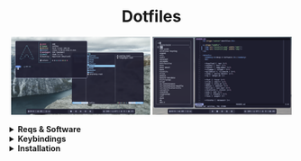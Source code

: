 <h1 align="center">Dotfiles</h1>

<p align="middle">
  <img src="assets/1.png" width="49%"/>
  <img src="assets/2.png" width="49%"/>
</p>

<details>
  <summary><b>Reqs & Software</b></summary>
  <br>
  <b>

  |            |           |    |    |           |                |    |    |                      |
  | ---------- | --------- | -- | -- | --------- | -------------- | -- | -- | -------------------- |
  | Distro     | Arch      |    |    | Term      | Foot           |    |    | Catppuccin GTK Theme |
  | WM         | Hyprland  |    |    | Shell     | Fish           |    |    | Bibata Cursor Theme  |
  | Bar        | Waybar    |    |    | Prompt    | Starship       |    |    | Firacode Nerd Font   |
  | Launcher   | Fuzzel    |    |    | File M.   | Yazi           |    |    | Archlinux wallpapers |
  | Wallp. D.  | Sww       |    |    | Editor    | Helix          |    |    |                      |
  | Clipb. M.  | Cliphist  |    |    | Sys. Mon. | Bottom         |    |    |                      |
  | Sceenshots | Grimblast |    |    | Fetch     | Fastfetch      |    |    |                      |
  | DM         | Ly        |    |    | Other     | Less, Eza, Fzf |    |    |                      |

  </b>
</details>

<details>
  <summary><b>Keybindings</b></summary>
  <br>
  <b>

  | Keybinding        | Action       |    | Keybinding            | Action                    |
  | ----------------- | ------------ | -- | --------------------- | ------------------------- |
  | SUPER + CTRL + E  | Exit         |    | SUPER + T             | Toggle Split              |
  | SUPER + SPACE     | App Menu     |    | SUPER + F             | Floating Mode             |
  | SUPER + ENTER     | Terminal     |    | SUPER + P             | Pseudo Mode               |
  | SUPER + BACKSPACE | Close Window |    | SUPER + ARROW         | Move Focus                |
  | SUPER + E         | File Manager |    | SUPER + LMB/RMB       | Move/Resize Window        |
  | SUPER + B         | Browser      |    | SUPER + (1-5)         | Workspace (1-5)           |
  | SUPER + V         | Clipboard    |    | SUPER + SHIFT + (1-5) | Move To Workspace (1-5)   |
  | PrintScreen       | Screenshot   |    | SUPER + S             | Special Workspace         |
  |                   |              |    | SUPER + SHIFT + S     | Move To Special Workspace |
    
  </b>
</details>

<details>
  <summary><b>Installation</b></summary>
  <br>

  Installing software
  ```sh
  sudo pacman -Suy
  
  sudo pacman -S hyprland waybar fuzzel swww cliphist ly \
  foot fish starship yazi helix fastfetch less eza fzf \
  ttf-firacode-nerd archlinux-wallpaper
  
  yay -S grimblast-git bottom-git \
  catppuccin-gtk-theme-mocha bibata-cursor-theme
  ```
  Copying config files
  ```sh
  git clone https://github.com/floaaat/dotfiles.git ~/floaaat-dotfiles/
  cp -r ~/floaaat-dotfiles/.config/* ~/.config/
  ```
  Changing shell to fish
  ```sh
  sudo chsh -s /usr/bin/fish
  ```
  Enabling ly.service
  ```sh
  sudo systemctl enable ly.service
  ```
</details>
